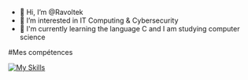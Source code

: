 - 👋 Hi, I’m @Ravoltek
- 👀 I’m interested in IT Computing & Cybersecurity
- 🌱 I'm currently learning the language C and I am studying computer science

#Mes compétences

[![My Skills](https://skillicons.dev/icons?i=php,html,css,bash,c,linux)](https://skillicons.dev)
